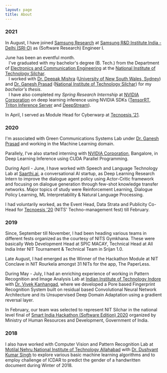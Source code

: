 ```yaml
---
layout: page
title: About
---
```


### 2021

In August, I have joined <a href = "https://research.samsung.com/">Samsung Research</a> at <a href = "https://research.samsung.com/sri-d/" target="_blank">Samsung R&D Institute India - Delhi (SRI-D)</a> as (Software Research) Engineer I.

June has been an eventful month.<br>
&ensp; I've graduated with my bachelor's degree (B. Tech.) from the Department of <a href = "http://www.nits.ac.in/departments/ece/ece.php" target="_blank">Electronics and Communication Engineering</a> at the <a href = "hhttp://www.nits.ac.in/" target="_blank">National Institute of Technology Silchar</a>.<br>&ensp; I worked with <a href = "https://scholar.google.com/citations?user=1AleAUIAAAAJ&hl=en" target="_blank">Dr. Deepak Mishra</a> (<a href = "https://research.unsw.edu.au/people/dr-deepak-mishra" target="_blank">University of New South Wales, Sydney</a>) and <a href = "https://scholar.google.com/citations?user=lHbOWx0AAAAJ&hl=en" target="_blank">Dr. Ganesh Prasad</a> (<a href = "https://www.nits.ac.in" target="_blank">National Institute of Technology Silchar</a>) for my <i>bachelor's thesis</i>.<br>
&ensp; I have also completed my *Spring Research Internship* at <a href = "https://www.nvidia.com/en-in/" target="_blank">NVIDIA Corporation</a> on deep learning inference using NVIDIA SDKs (<a href = "https://developer.nvidia.com/tensorrt/" target="_blank">TensorRT</a>, <a href = "https://developer.nvidia.com/nvidia-triton-inference-server" target="_blank">Triton Inference Server</a> and <a href = "https://developer.nvidia.com/deepstream-sdk" target="_blank">DeepStream</a>).

In April, I served as Module Head for Cyberwarp at <a href = "https://www.tecnoesis.org" target="_blank">Tecnoesis '21</a>.



### 2020

I'm associated with Green Communications Systems Lab under <a href = "https://scholar.google.com/citations?user=lHbOWx0AAAAJ&hl=en" target="_blank">Dr. Ganesh Prasad</a> and working in the Machine Learning domain.

Parallely, I've also started interning with <a href = "https://www.nvidia.com/en-in/" target="_blank"> NVIDIA Corporation</a>, Bangalore, in Deep Learning Inference using CUDA Parallel Programming.

During April - June, I have worked with Speech and Language Technology Lab at <a href = "https://saarthi.ai" target="_blank">Saarthi.ai</a>, a conversational AI startup, as Deep Learning Research Intern to improve the dialogue agent policy using Actor-Critic framework and focusing on dialogue generation through few-shot knowledge transfer networks. Major topics of study were Reinforcement Learning, Dialogue Policy Learning, ML Interpretability & Natural Language Processing.

I had voluntarily worked, as the Event Head, Data Strata and Publicity Co-Head for <a href = "https://www.tecnoesis.org" target="_blank">Tecnoesis '20</a> (NITS' Techno-management fest) till February.


### 2019

Since, September till November, I had been heading various teams in different fests organized as the courtesy of NITS Gymkhana. These were basically Web Development Head at SPIC MACAY, Technical Head at All India Inter NIT Tournament & Technical Team in Srijan 1.0. 

Late August, I had emerged as the Winner of the Hackathon Module at NIT Conclave in NIT Rourkela amongst 31 NITs for the app, The PaperLess.

During May - July, I had an enriching experience of working in Pattern Recognition and Image Analysis Lab at <a href = "https://www.iiti.ac.in/" target="_blank">Indian Institute of Technology Indore</a> with <a href = "http://www.iiti.ac.in/people/~kvivek/" target="_blank">Dr. Vivek Kanhangad</a>, where we developed a Pore based Fingerprint Recognition System built on residual based Convolutional Neural Network Architecture and its Unsupervised Deep Domain Adaptation using a gradient reversal layer. 

In February, our team was selected to represent NIT Silchar in the national level final of <a href = "https://www.sih.gov.in/" target="_blank">Smart India Hackathon (Software Edition) 2020</a> organized by Ministry of Human Resources and Development, Government of India.


### 2018

I also have worked with Computer Vision and Pattern Recognition Lab at <a href = "http://www.mnnit.ac.in/" target="_blank">Motilal Nehru National Institute of Technology Allahabad</a> with <a href = "https://dksinghmnnit.github.io" target="_blank">Dr. Dushyant Kumar Singh</a> to explore various basic machine learning algorithms and to employ challenge of ICDAR to predict the gender of a handwritten document during Winter of 2018.
